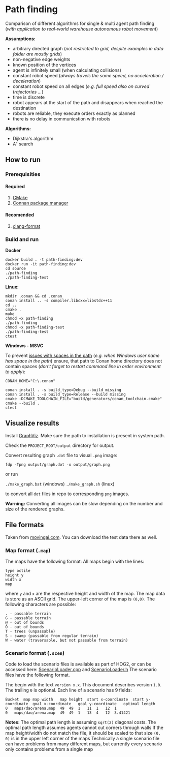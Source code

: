 # Path finding
Comparison of different algorithms for single &amp; multi agent path finding (_with application to real-world warehouse autonomous robot movement_)

**Assumptions:**
- arbitrary directed graph (_not restricted to grid, despite examples in data folder are mostly grids_)
- non-negative edge weights
- known position of the vertices
- agent is infinitely small (when calculating collisions)
- constant robot speed (_always travels the same speed, no acceleration / deceleration_)
- constant robot speed on all edges (_e.g. full speed also on curved trajectories ..._)
- time is discrete
- robot appears at the start of the path and disappears when reached the destination
- robots are reliable, they execute orders exactly as planned
- there is no delay in communicstion with robots

**Algorithms:**
- Dijkstra's algorithm
- A" search

## How to run

### Prerequisities

#### Required
1. [CMake](https://cmake.org/)
2. [Connan package manager](https://conan.io/)

#### Recomended
3. [clang-format](https://releases.llvm.org/)

### Build and run

**Docker**
```
docker build . -t path-finding:dev
docker run -it path-finding:dev
cd source
./path-finding
./path-finding-test
```

**Linux:**
```
mkdir .conan && cd .conan
conan install .. -s compiler.libcxx=libstdc++11
cd ..
cmake .
make
chmod +x path-finding
./path-finding
chmod +x path-finding-test
./path-finding-test
ctest
```

**Windows - MSVC**

To prevent [issues with spaces in the path](https://github.com/conan-io/conan/issues/16182#issuecomment-2088298270) (_e.g. when Windows user name has space in the path_) ensure, that path to Conan home directory does not contain spaces (_don't forget to restart command line in order environment to apply_):

```
CONAN_HOME="C:\.conan"
```

```
conan install . -s build_type=Debug --build missing
conan install . -s build_type=Release --build missing
cmake -DCMAKE_TOOLCHAIN_FILE="build/generators/conan_toolchain.cmake"
cmake --build .
ctest
```

## Visualize results
 Install [GraphViz](https://graphviz.org/download/). Make sure the path to installation is present in system path.

Check the `PROJECT_ROOT/output` directory for output.

 Convert resulting graph `.dot` file to visual `.png` image:

 `fdp -Tpng output/graph.dot -o output/graph.png`

 or run

 `./make_graph.bat` (windows)
 `./make_graph.sh` (linux)

 to convert all `dot` files in repo to corresponding `png` images.

 **Warning:** Converting all images can be slow depending on the number and size of the rendered graphs.

## File formats

Taken from [movingai.com](https://movingai.com/benchmarks/formats.html). You can download the test data there as well.

### Map format (`.map`)

The maps have the following format:
All maps begin with the lines:

```
type octile
height y
width x
map
```

where `y` and `x` are the respective height and width of the map.
The map data is store as an ASCII grid. The upper-left corner of the map is `(0,0)`. The following characters are possible:

```
. - passable terrain
G - passable terrain
@ - out of bounds
O - out of bounds
T - trees (unpassable)
S - swamp (passable from regular terrain)
W - water (traversable, but not passable from terrain)
```

### Scenario format (`.scen`)

Code to load the scenario files is available as part of HOG2, or can be accessed here: [ScenarioLoader.cpp](https://github.com/nathansttt/hog2/blob/PDB-refactor/utils/ScenarioLoader.cpp) and [ScenarioLoader.h](https://github.com/nathansttt/hog2/blob/PDB-refactor/utils/ScenarioLoader.h)
The scenario files have the following format.

The begin with the text `version x.x`. This document describes version `1.0`. The trailing `0` is optional.
Each line of a scenario has 9 fields:
```
Bucket	map	map width	map height	start x-coordinate	start y-coordinate	goal x-coordinate	goal y-coordinate	optimal length
0	maps/dao/arena.map	49	49	1	11	1	12	1
0	maps/dao/arena.map	49	49	1	13	4	12	3.41421
```

**Notes:**
The optimal path length is assuming `sqrt(2)` diagonal costs.
The optimal path length assumes agents cannot cut corners through walls
If the map height/width do not match the file, it should be scaled to that size
`(0, 0)` is in the upper left corner of the maps
Technically a single scenario file can have problems from many different maps, but currently every scenario only contains problems from a single map